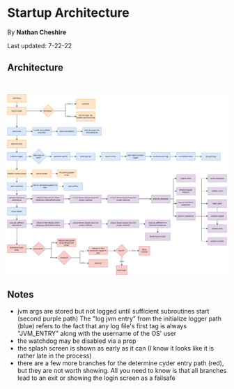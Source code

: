 # Startup Architecture

By <b>Nathan Cheshire</b>

Last updated: 7-22-22

## Architecture

<br/>

![](./images/StartupArchitecture.png)

## Notes

- jvm args are stored but not logged until sufficient subroutines start (second purple path) The "log jvm entry" from
  the initialize logger path (blue) refers to the fact that any log file's first tag is always "JVM_ENTRY" along with
  the username of the OS' user
- the watchdog may be disabled via a prop
- the splash screen is shown as early as it can (I know it looks like it is rather late in the process)
- there are a few more branches for the determine cyder entry path (red), but they are not worth showing. All you need
  to know is that all branches lead to an exit or showing the login screen as a failsafe
